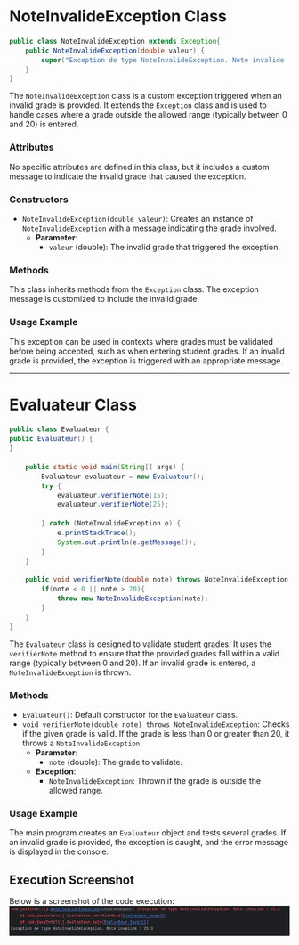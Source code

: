# NoteInvalideException Class

```` java
public class NoteInvalideException extends Exception{
    public NoteInvalideException(double valeur) {
        super("Exception de type NoteInvalideException. Note invalide : "+ valeur);
    }
}
````

The `NoteInvalideException` class is a custom exception triggered when an invalid grade is provided. It extends the `Exception` class and is used to handle cases where a grade outside the allowed range (typically between 0 and 20) is entered.

### Attributes
No specific attributes are defined in this class, but it includes a custom message to indicate the invalid grade that caused the exception.

### Constructors
- `NoteInvalideException(double valeur)`: Creates an instance of `NoteInvalideException` with a message indicating the grade involved.
    - **Parameter**:
        - `valeur` (double): The invalid grade that triggered the exception.

### Methods
This class inherits methods from the `Exception` class. The exception message is customized to include the invalid grade.

### Usage Example
This exception can be used in contexts where grades must be validated before being accepted, such as when entering student grades. If an invalid grade is provided, the exception is triggered with an appropriate message.

---

# Evaluateur Class

```` java
public class Evaluateur {
public Evaluateur() {
}

    public static void main(String[] args) {
        Evaluateur evaluateur = new Evaluateur();
        try {
            evaluateur.verifierNote(15);
            evaluateur.verifierNote(25);

        } catch (NoteInvalideException e) {
            e.printStackTrace();
            System.out.println(e.getMessage());
        }
    }

    public void verifierNote(double note) throws NoteInvalideException {
        if(note < 0 || note > 20){
            throw new NoteInvalideException(note);
        }
    }
}
````

The `Evaluateur` class is designed to validate student grades. It uses the `verifierNote` method to ensure that the provided grades fall within a valid range (typically between 0 and 20). If an invalid grade is entered, a `NoteInvalideException` is thrown.

### Methods
- `Evaluateur()`: Default constructor for the `Evaluateur` class.
- `void verifierNote(double note) throws NoteInvalideException`: Checks if the given grade is valid. If the grade is less than 0 or greater than 20, it throws a `NoteInvalideException`.
    - **Parameter**:
        - `note` (double): The grade to validate.
    - **Exception**:
        - `NoteInvalideException`: Thrown if the grade is outside the allowed range.

### Usage Example
The main program creates an `Evaluateur` object and tests several grades. If an invalid grade is provided, the exception is caught, and the error message is displayed in the console.
## Execution Screenshot
Below is a screenshot of the code execution:
***![](captures/Ex3-exe.png)***
